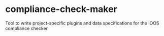 # compliance-check-maker
Tool to write project-specific plugins and data specifications for the IOOS compliance checker
